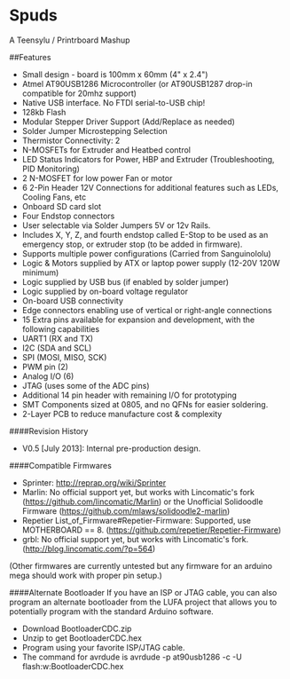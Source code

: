 Spuds
=====

A Teensylu / Printrboard Mashup


##Features

* Small design - board is 100mm x 60mm (4" x 2.4")
* Atmel AT90USB1286 Microcontroller (or AT90USB1287 drop-in compatible for 20mhz support)
 * Native USB interface. No FTDI serial-to-USB chip!
 * 128kb Flash
* Modular Stepper Driver Support (Add/Replace as needed)
* Solder Jumper Microstepping Selection
* Thermistor Connectivity: 2
* N-MOSFETs for Extruder and Heatbed control
 * LED Status Indicators for Power, HBP and Extruder (Troubleshooting, PID Monitoring)
* 2 N-MOSFET for low power Fan or motor
* 6 2-Pin Header 12V Connections for additional features such as LEDs, Cooling Fans, etc
* Onboard SD card slot
* Four Endstop connectors 
 * User selectable via Solder Jumpers 5V or 12v Rails.
 * Includes X, Y, Z, and fourth endstop called E-Stop to be used as an emergency stop, or extruder stop (to be added in firmware).
* Supports multiple power configurations (Carried from Sanguinololu)
 * Logic & Motors supplied by ATX or laptop power supply (12-20V 120W minimum)
 * Logic supplied by USB bus (if enabled by solder jumper)
 * Logic supplied by on-board voltage regulator
 * On-board USB connectivity
* Edge connectors enabling use of vertical or right-angle connections
* 15 Extra pins available for expansion and development, with the following capabilities
 * UART1 (RX and TX)
 * I2C (SDA and SCL)
 * SPI (MOSI, MISO, SCK)
 * PWM pin (2)
 * Analog I/O (6)
 * JTAG (uses some of the ADC pins)
 * Additional 14 pin header with remaining I/O for prototyping
 * SMT Components sized at 0805, and no QFNs for easier soldering.
 * 2-Layer PCB to reduce manufacture cost & complexity

####Revision History
* V0.5 [July 2013]: Internal pre-production design.

####Compatible Firmwares
* Sprinter: http://reprap.org/wiki/Sprinter
* Marlin: No official support yet, but works with Lincomatic's fork (https://github.com/lincomatic/Marlin) or the Unofficial Solidoodle Firmware (https://github.com/mlaws/solidoodle2-marlin)
* Repetier List_of_Firmware#Repetier-Firmware: Supported, use MOTHERBOARD == 8. (https://github.com/repetier/Repetier-Firmware)
* grbl: No official support yet, but works with Lincomatic's fork. (http://blog.lincomatic.com/?p=564)

(Other firmwares are currently untested but any firmware for an arduino mega should work with proper pin setup.)

####Alternate Bootloader
If you have an ISP or JTAG cable, you can also program an alternate bootloader from the LUFA project that allows you to potentially program with the standard Arduino software.
* Download BootloaderCDC.zip
* Unzip to get BootloaderCDC.hex
* Program using your favorite ISP/JTAG cable.
 * The command for avrdude is avrdude -p at90usb1286 -c <your programmer here> -U flash:w:BootloaderCDC.hex
